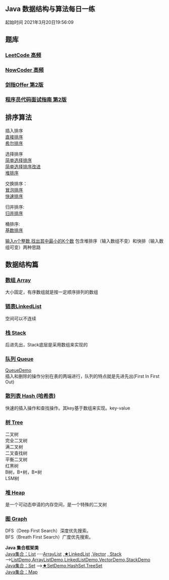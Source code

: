 ## Java 数据结构与算法每日一练 
起始时间
2021年3月20日19:56:09


## 题库

### [LeetCode 高频]()

### [NowCoder 高频]()

### [剑指Offer 第2版]()

### [程序员代码面试指南 第2版]()


## 排序算法

插入排序  
[直接排序]()   
[希尔排序]()


选择排序  
[简单选择排序]()  
[简单选择排序改进]()    
[堆排序]()  

交换排序：  
[冒泡排序]()  
[快速排序]()  

归并排序:   
[归并排序]()

桶排序:   
[基数排序]()

[输入n个整数,找出其中最小的K个数]()  包含堆排序（输入数组不变）和快排（输入数组可变）两种思路


## 数据结构篇  

### [数组 Array]() 
大小固定，有序数组就是按一定顺序排列的数组  

### [链表LinkedList](https://blog.csdn.net/jdsjlzx/article/details/41654295)
空间可以不连续  

### [栈 Stack]()
后进先出，Stack底层是采用数组来实现的

### [队列 Queue ](https://blog.csdn.net/u011240877/article/details/52860924)  
[QueueDemo]()  
插入和删除的操作分别在表的两端进行，队列的特点就是先进先出(First In First Out)
 
### [散列表 Hash (哈希表)]()
快速的插入操作和查找操作。其key基于数组来实现。key-value 

### [树 Tree]()
二叉树  
完全⼆叉树  
满二叉树  
二叉查找树  
平衡二叉树  
红黑树  
B树，B+树，B*树  
LSM树

### [堆 Heap]() 
是一个可动态申请的内存空间，是一个特殊的二叉树

### [图 Graph]() 
DFS（Deep First Search）深度优先搜索。  
BFS（Breath First Search）广度优先搜索。

**Java 集合框架类**  
[Java集合：List](https://blog.csdn.net/qq_41657790/article/details/89218808?utm_medium=distribute.pc_relevant_t0.none-task-blog-BlogCommendFromMachineLearnPai2-1.baidujs&dist_request_id=&depth_1-utm_source=distribute.pc_relevant_t0.none-task-blog-BlogCommendFromMachineLearnPai2-1.baidujs)
---[ArrayList](https://blog.csdn.net/pipizhen_/article/details/107417406)
,[★LinkedList](https://blog.csdn.net/jdsjlzx/article/details/41654295)
,[Vector](https://blog.csdn.net/aamjz20022/article/details/101539986?utm_medium=distribute.pc_relevant_t0.none-task-blog-2%7Edefault%7EBlogCommendFromMachineLearnPai2%7Edefault-1.baidujs&dist_request_id=1328680.52773.16163964616992767&depth_1-utm_source=distribute.pc_relevant_t0.none-task-blog-2%7Edefault%7EBlogCommendFromMachineLearnPai2%7Edefault-1.baidujs)
,[ Stack](https://blog.csdn.net/weixin_42014622/article/details/105524005)  
-->[ListDemo,ArrayListDemo,LinkedListDemo,VectorDemo,StackDemo](BMW-Java/_基本数据结构_/ListDemo.java)  
[Java集合：Set](https://www.jianshu.com/p/b48c47a42916)
-->[★SetDemo,HashSet,TreeSet]()  
[Java集合：Map]()